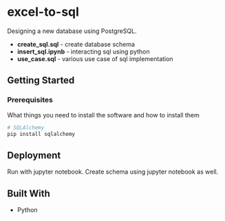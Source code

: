 # excel-to-sql

Designing a new database using PostgreSQL.

* **create_sql.sql** - create database schema
* **insert_sql.ipynb** - interacting sql using python
* **use_case.sql** - various use case of sql implementation

## Getting Started

### Prerequisites

What things you need to install the software and how to install them

``` bash
# SQLAlchemy
pip install sqlalchemy
```

## Deployment

Run with jupyter notebook. Create schema using jupyter notebook as well.

## Built With

* Python
